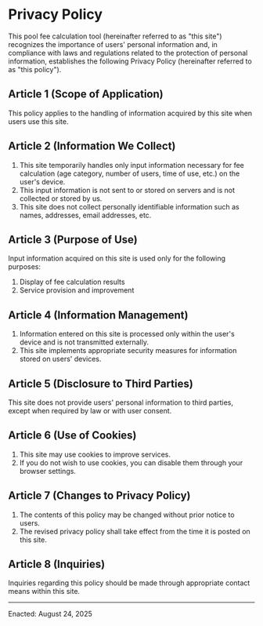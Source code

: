 # Privacy Policy

This pool fee calculation tool (hereinafter referred to as "this site") recognizes the importance of users' personal information and, in compliance with laws and regulations related to the protection of personal information, establishes the following Privacy Policy (hereinafter referred to as "this policy").

## Article 1 (Scope of Application)
This policy applies to the handling of information acquired by this site when users use this site.

## Article 2 (Information We Collect)
1. This site temporarily handles only input information necessary for fee calculation (age category, number of users, time of use, etc.) on the user's device.
2. This input information is not sent to or stored on servers and is not collected or stored by us.
3. This site does not collect personally identifiable information such as names, addresses, email addresses, etc.

## Article 3 (Purpose of Use)
Input information acquired on this site is used only for the following purposes:
1. Display of fee calculation results
2. Service provision and improvement

## Article 4 (Information Management)
1. Information entered on this site is processed only within the user's device and is not transmitted externally.
2. This site implements appropriate security measures for information stored on users' devices.

## Article 5 (Disclosure to Third Parties)
This site does not provide users' personal information to third parties, except when required by law or with user consent.

## Article 6 (Use of Cookies)
1. This site may use cookies to improve services.
2. If you do not wish to use cookies, you can disable them through your browser settings.

## Article 7 (Changes to Privacy Policy)
1. The contents of this policy may be changed without prior notice to users.
2. The revised privacy policy shall take effect from the time it is posted on this site.

## Article 8 (Inquiries)
Inquiries regarding this policy should be made through appropriate contact means within this site.

---

Enacted: August 24, 2025